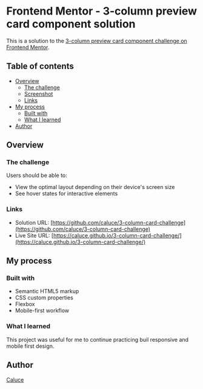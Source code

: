 # Frontend Mentor - 3-column preview card component solution

This is a solution to the [3-column preview card component challenge on Frontend Mentor](https://www.frontendmentor.io/challenges/3column-preview-card-component-pH92eAR2-). 

## Table of contents

- [Overview](#overview)
  - [The challenge](#the-challenge)
  - [Screenshot](#screenshot)
  - [Links](#links)
- [My process](#my-process)
  - [Built with](#built-with)
  - [What I learned](#what-i-learned)
- [Author](#author)

## Overview

### The challenge

Users should be able to:

- View the optimal layout depending on their device's screen size
- See hover states for interactive elements

### Links

- Solution URL: [https://github.com/caluce/3-column-card-challenge](https://github.com/caluce/3-column-card-challenge)
- Live Site URL: [https://caluce.github.io/3-column-card-challenge/](https://caluce.github.io/3-column-card-challenge/)

## My process

### Built with

- Semantic HTML5 markup
- CSS custom properties
- Flexbox
- Mobile-first workflow

### What I learned

This project was useful for me to continue practicing buil responsive and mobile first design.

## Author

[Caluce](https://github.com/caluce)

